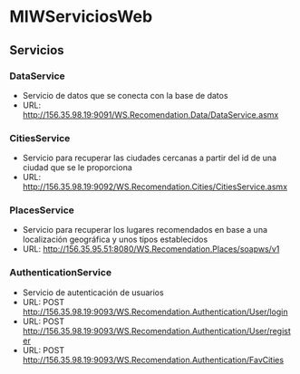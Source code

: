 # MIWServiciosWeb
## Servicios
### DataService
* Servicio de datos que se conecta con la base de datos
* URL: http://156.35.98.19:9091/WS.Recomendation.Data/DataService.asmx

### CitiesService
* Servicio para recuperar las ciudades cercanas a partir del id de una ciudad que se le proporciona
* URL: http://156.35.98.19:9092/WS.Recomendation.Cities/CitiesService.asmx

### PlacesService
* Servicio para recuperar los lugares recomendados en base a una localización geográfica y unos tipos establecidos
* URL: http://156.35.95.51:8080/WS.Recomendation.Places/soapws/v1

### AuthenticationService
* Servicio de autenticación de usuarios
* URL: POST http://156.35.98.19:9093/WS.Recomendation.Authentication/User/login
* URL: POST http://156.35.98.19:9093/WS.Recomendation.Authentication/User/register
* URL: POST http://156.35.98.19:9093/WS.Recomendation.Authentication/FavCities
